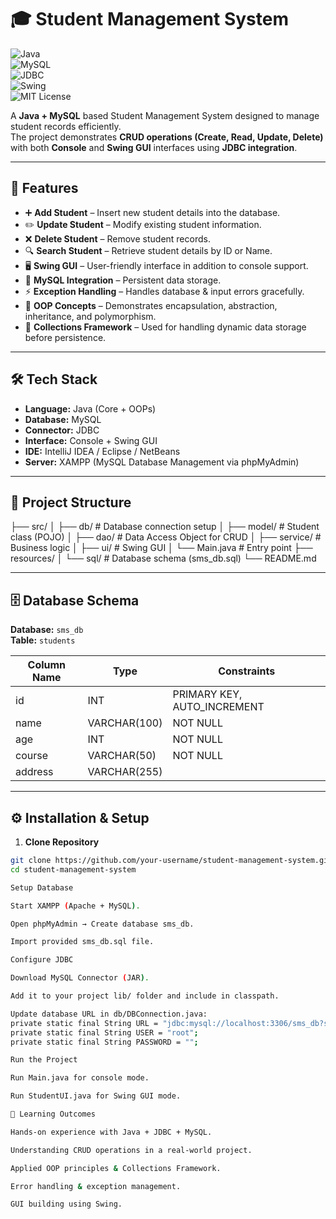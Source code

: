 # 🎓 Student Management System  

![Java](https://img.shields.io/badge/Java-007396?style=for-the-badge&logo=openjdk&logoColor=white)  
![MySQL](https://img.shields.io/badge/MySQL-005C84?style=for-the-badge&logo=mysql&logoColor=white)  
![JDBC](https://img.shields.io/badge/JDBC-4DB33D?style=for-the-badge&logo=java&logoColor=white)  
![Swing](https://img.shields.io/badge/Swing-FF6F00?style=for-the-badge&logo=java&logoColor=white)  
![MIT License](https://img.shields.io/badge/License-MIT-yellow.svg?style=for-the-badge)  

A **Java + MySQL** based Student Management System designed to manage student records efficiently.  
The project demonstrates **CRUD operations (Create, Read, Update, Delete)** with both **Console** and **Swing GUI** interfaces using **JDBC integration**.  

---

## 🚀 Features  
- ➕ **Add Student** – Insert new student details into the database.  
- ✏️ **Update Student** – Modify existing student information.  
- ❌ **Delete Student** – Remove student records.  
- 🔍 **Search Student** – Retrieve student details by ID or Name.  
- 🖥️ **Swing GUI** – User-friendly interface in addition to console support.  
- 💾 **MySQL Integration** – Persistent data storage.  
- ⚡ **Exception Handling** – Handles database & input errors gracefully.  
- 🧩 **OOP Concepts** – Demonstrates encapsulation, abstraction, inheritance, and polymorphism.  
- 📂 **Collections Framework** – Used for handling dynamic data storage before persistence.  

---

## 🛠️ Tech Stack  
- **Language:** Java (Core + OOPs)  
- **Database:** MySQL  
- **Connector:** JDBC  
- **Interface:** Console + Swing GUI  
- **IDE:** IntelliJ IDEA / Eclipse / NetBeans  
- **Server:** XAMPP (MySQL Database Management via phpMyAdmin)  

---

## 📂 Project Structure  
├── src/
│ ├── db/ # Database connection setup
│ ├── model/ # Student class (POJO)
│ ├── dao/ # Data Access Object for CRUD
│ ├── service/ # Business logic
│ ├── ui/ # Swing GUI
│ └── Main.java # Entry point
├── resources/
│ └── sql/ # Database schema (sms_db.sql)
└── README.md

---

## 🗄️ Database Schema  
**Database:** `sms_db`  
**Table:** `students`  

| Column Name | Type         | Constraints        |
|-------------|--------------|--------------------|
| id          | INT          | PRIMARY KEY, AUTO_INCREMENT |
| name        | VARCHAR(100) | NOT NULL           |
| age         | INT          | NOT NULL           |
| course      | VARCHAR(50)  | NOT NULL           |
| address     | VARCHAR(255) |                    |

---

## ⚙️ Installation & Setup  

1. **Clone Repository**  
```bash
git clone https://github.com/your-username/student-management-system.git
cd student-management-system

Setup Database

Start XAMPP (Apache + MySQL).

Open phpMyAdmin → Create database sms_db.

Import provided sms_db.sql file.

Configure JDBC

Download MySQL Connector (JAR).

Add it to your project lib/ folder and include in classpath.

Update database URL in db/DBConnection.java:
private static final String URL = "jdbc:mysql://localhost:3306/sms_db?serverTimezone=UTC";
private static final String USER = "root";
private static final String PASSWORD = "";

Run the Project

Run Main.java for console mode.

Run StudentUI.java for Swing GUI mode.

🎯 Learning Outcomes

Hands-on experience with Java + JDBC + MySQL.

Understanding CRUD operations in a real-world project.

Applied OOP principles & Collections Framework.

Error handling & exception management.

GUI building using Swing.
